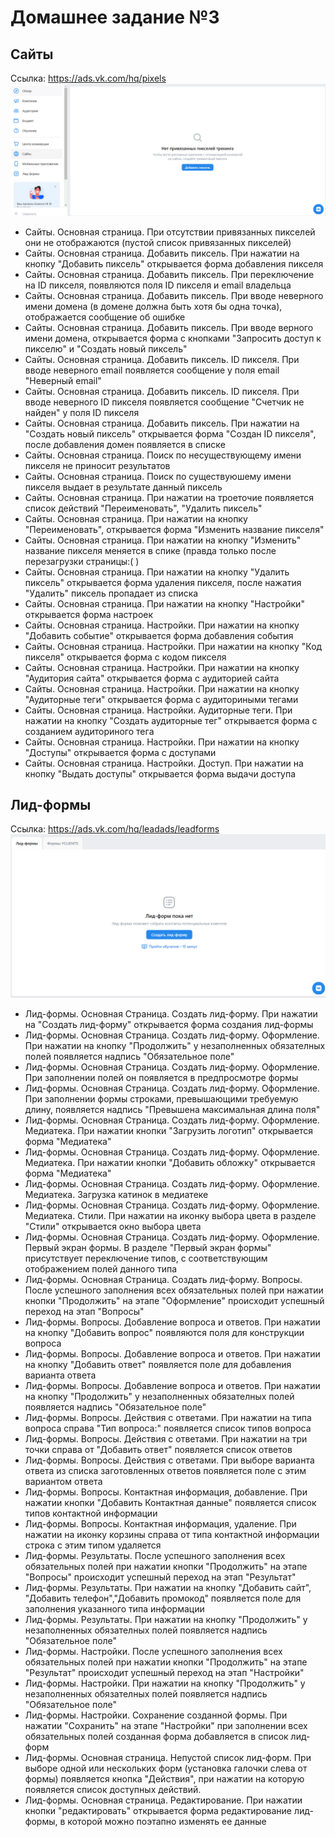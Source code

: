 # Домашнее задание №3
## Сайты
Ссылка: https://ads.vk.com/hq/pixels
![empty pixels](static/pixels_empty.png)
- Сайты. Основная страница. При отсутствии привязанных пикселей они не отображаются (пустой список привязанных пикселей)
- Сайты. Основная страница. Добавить пиксель. При нажатии на кнопку "Добавить пиксель" открывается форма добавления пикселя
- Сайты. Основная страница. Добавить пиксель. При переключение на ID пикселя, появляются поля ID пикселя и email владельца
- Сайты. Основная страница. Добавить пиксель. При вводе неверного имени домена (в домене должна быть хотя бы одна точка), отображается сообщение об ошибке
- Сайты. Основная страница. Добавить пиксель. При вводе верного имени домена, открывается форма с кнопками "Запросить доступ к пикселю" и "Создать новый пиксель"
- Сайты. Основная страница. Добавить пиксель. ID пикселя. При вводе неверного email появляется сообщение у поля email "Неверный email"
- Сайты. Основная страница. Добавить пиксель. ID пикселя. При вводе неверного ID пикселя появляется сообщение "Счетчик не найден" у поля ID пикселя
- Сайты. Основная страница. Добавить пиксель. При нажатии на "Создать новый пиксель" открывается форма "Создан ID пикселя", после добавления домен появляется в списке 
- Сайты. Основная страница. Поиск по несуществующему имени пикселя не приносит результатов
- Сайты. Основная страница. Поиск по существуюшему имени пикселя выдает в результате данный пиксель
- Сайты. Основная страница. При нажатии на троеточие появляется список действий "Переименовать", "Удалить пиксель"
- Сайты. Основная страница. При нажатии на кнопку "Переименовать", открывается форма "Изменить название пикселя"
- Сайты. Основная страница. При нажатии на кнопку "Изменить" название пикселя меняется в спике (правда только после перезагрузки страницы:( )
- Сайты. Основная страница. При нажатии на кнопку "Удалить пиксель" открывается форма удаления пикселя, после нажатия "Удалить" пиксель пропадает из списка
- Сайты. Основная страница. При нажатии на кнопку "Настройки" открывается форма настроек
- Сайты. Основная страница. Настройки. При нажатии на кнопку "Добавить событие" открывается форма добавления события
- Сайты. Основная страница. Настройки. При нажатии на кнопку "Код пикселя" открывается форма с кодом пикселя
- Сайты. Основная страница. Настройки. При нажатии на кнопку "Аудитория сайта" открывается форма с аудиторией сайта
- Сайты. Основная страница. Настройки. При нажатии на кнопку "Аудиторные теги" открывается форма с аудиториными тегами
- Сайты. Основная страница. Настройки. Аудиторные теги. При нажатии на кнопку "Создать аудиторные тег" открывается форма с созданием аудиториного тега
- Сайты. Основная страница. Настройки. При нажатии на кнопку "Доступы" открывается форма с доступами
- Сайты. Основная страница. Настройки. Доступ. При нажатии на кнопку "Выдать доступы" открывается форма выдачи доступа

## Лид-формы
Ссылка: https://ads.vk.com/hq/leadads/leadforms
![lead forms](static/lead_forms.png)
- Лид-формы. Основная Страница. Создать лид-форму. При нажатии на "Создать лид-форму" открывается форма создания лид-формы
- Лид-формы. Основная Страница. Создать лид-форму. Оформление. При нажатии на кнопку "Продолжить" у незаполненных обязателных полей появляется надпись "Обязательное поле"
- Лид-формы. Основная Страница. Создать лид-форму. Оформление. При заполнении полей он появляется в предпросмотре формы
- Лид-формы. Основная Страница. Создать лид-форму. Оформление. При заполнении формы строками, превышающими требуемую длину, появляется надпись "Превышена максимальная длина поля"
- Лид-формы. Основная Страница. Создать лид-форму. Оформление. Медиатека. При нажатии кнопки "Загрузить логотип" открывается форма "Медиатека"
- Лид-формы. Основная Страница. Создать лид-форму. Оформление. Медиатека. При нажатии кнопки "Добавить обложку" открывается форма "Медиатека"
- Лид-формы. Основная Страница. Создать лид-форму. Оформление. Медиатека. Загрузка катинок в медиатеке
- Лид-формы. Основная Страница. Создать лид-форму. Оформление. Медиатека. Стили. При нажатии на иконку выбора цвета в разделе "Cтили" открывается окно выбора цвета
- Лид-формы. Основная Страница. Создать лид-форму. Оформление. Первый экран формы. В разделе "Первый экран формы" присутствует переключение типов, с соответствующим отображением полей данного типа
- Лид-формы. Основная Страница. Создать лид-форму. Вопросы. После успешного заполнения всех обязательных полей при нажатии кнопки "Продолжить" на этапе "Оформление" происходит успешный переход на этап "Вопросы"
- Лид-формы. Вопросы. Добавление вопроса и ответов. При нажатии на кнопку "Добавить вопрос" появляются поля для конструкции вопроса
- Лид-формы. Вопросы. Добавление вопроса и ответов. При нажатии на кнопку "Добавить ответ" появляется поле для добавления варианта ответа
- Лид-формы. Вопросы. Добавление вопроса и ответов. При нажатии на кнопку "Продолжить" у незаполненных обязателных полей появляется надпись "Обязательное поле"
- Лид-формы. Вопросы. Действия с ответами. При нажатии на типа вопроса справа "Тип вопроса:" появляется список типов вопроса
- Лид-формы. Вопросы. Действия с ответами. При нажатии на три точки справа от "Добавить ответ" появляется список ответов
- Лид-формы. Вопросы. Действия с ответами. При выборе варианта ответа из списка заготовленных ответов появляется поле с этим вариантом ответа
- Лид-формы. Вопросы. Контактная информация, добавление. При нажатии кнопки "Добавить Контактная данные" появляется список типов контактной информации
- Лид-формы. Вопросы. Контактная информация, удаление. При нажатии на иконку корзины справа от типа контактной информации строка с этим типом удаляется
- Лид-формы. Результаты. После успешного заполнения всех обязательных полей при нажатии кнопки "Продолжить" на этапе "Вопросы" происходит успешный переход на этап "Результат"
- Лид-формы. Результаты. При нажатии на кнопку "Добавить сайт", "Добавить телефон","Добавить промокод" появляется поле для заполнения указанного типа информации
- Лид-формы. Результаты. При нажатии на кнопку "Продолжить" у незаполненных обязателных полей появляется надпись "Обязательное поле"
- Лид-формы. Настройки. После успешного заполнения всех обязательных полей при нажатии кнопки "Продолжить" на этапе "Результат" происходит успешный переход на этап "Настройки"
- Лид-формы. Настройки. При нажатии на кнопку "Продолжить" у незаполненных обязателных полей появляется надпись "Обязательное поле"
- Лид-формы. Настройки. Сохранение созданной формы. При нажатии "Сохранить" на этапе "Настройки" при заполнении всех обязательных полей созданная форма добавляется в список лид-форм
- Лид-формы. Основная страница. Непустой список лид-форм. При выборе одной или нескольких форм (установка галочки слева от формы) появляется кнопка "Действия", при нажатии на которую появляется список доступных действий.
- Лид-формы. Основная страница. Редактирование. При нажатии кнопки "редактировать" открывается форма редактирование лид-формы, в которой можно поэтапно изменять ее данные
